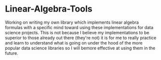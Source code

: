 # Linear-Algebra-Tools



Working on writing my own library which implements linear algebra formulas with a specific mind toward using these implementations for data science projects. This is not because I believe my implementations to be superior to those already out there (they're not) it is for me to really practice and learn to understand what is going on under the hood of the more popular data science libraries so I will bemore effective at using them in the future. 
